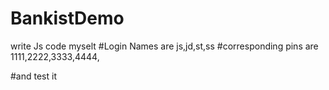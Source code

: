 # BankistDemo
write Js code myselt
#Login Names are  js,jd,st,ss 
#corresponding pins are 1111,2222,3333,4444,

#and test it
